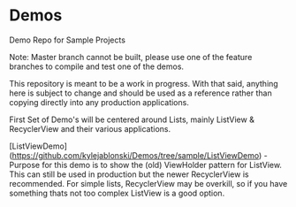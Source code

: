 # Demos
Demo Repo for Sample Projects

Note: Master branch cannot be built, please use one of the feature branches to compile and test one of the demos.

This repository is meant to be a work in progress. With that said, anything here is subject to change and should be used as a reference rather than copying directly into any production applications.

First Set of Demo's will be centered around Lists, mainly ListView & RecyclerView and their various applications.

[ListViewDemo] (https://github.com/kylejablonski/Demos/tree/sample/ListViewDemo) - Purpose for this demo is to show the (old) ViewHolder pattern for ListView. This can still be used in production but the newer RecyclerView is recommended. For simple lists, RecyclerView may be overkill, so if you have something thats not too complex ListView is a good option.
